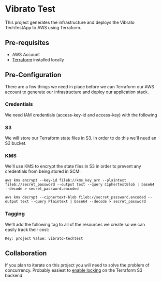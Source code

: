 # Vibrato Test
This project generates the infrastructure and deploys the Vibrato TechTestApp to AWS using Terraform.

## Pre-requisites 

- AWS Account
- [Terraform](https://www.terraform.io/) installed locally

## Pre-Configuration
There are a few things we need in place before we can Terraform our AWS account to generate our infrastructure and deploy our application stack.

### Credentials
We need IAM credentials (access-key-id and access-key) with the following 

### S3
We will store our Terraform state files in S3. In order to do this we'll need an S3 bucket.

### KMS
We'll use KMS to encrypt the state files in S3 in order to prevent any credentials from being stored in SCM.

```
aws kms encrypt --key-id fileb://kms_key_arn --plaintext fileb://secret_password --output text --query CiphertextBlob | base64 --decode > secret_password.encoded
```

```
aws kms decrypt --ciphertext-blob fileb://secret_password.encoded --output text --query Plaintext | base64 --decode > secret_password
```

### Tagging
We'll add the following tag to all of the resources we create so we can easily track their cost:

```
Key: project Value: vibrato-techtest
```

## Collaboration
If you plan to iterate on this project you will need to solve the problem of concurrency. Probably easiest to [enable locking](https://www.terraform.io/docs/backends/types/s3.html) on the Terraform S3 backend.